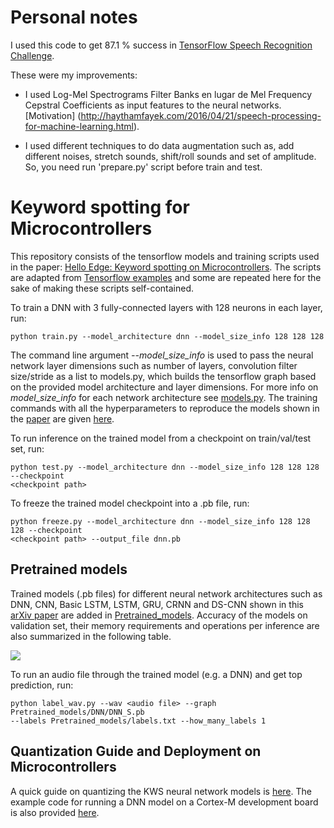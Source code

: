 # Personal notes

I used this code to get 87.1 % success in [TensorFlow Speech Recognition Challenge](https://www.kaggle.com/c/tensorflow-speech-recognition-challenge).

These were my improvements:

* I used Log-Mel Spectrograms Filter Banks en lugar de Mel Frequency Cepstral
Coefficients as input features to the neural networks. [Motivation] (http://haythamfayek.com/2016/04/21/speech-processing-for-machine-learning.html).

* I used different techniques to do data augmentation such as, add different
noises, stretch sounds, shift/roll sounds and set of amplitude. So, you need
run 'prepare.py' script before train and test.

# Keyword spotting for Microcontrollers

This repository consists of the tensorflow models and training scripts used
in the paper:
[Hello Edge: Keyword spotting on Microcontrollers](https://arxiv.org/pdf/1711.07128.pdf).
The scripts are adapted from [Tensorflow examples](https://github.com/tensorflow/tensorflow/tree/master/tensorflow/examples/speech_commands)
and some are repeated here for the sake of making these scripts self-contained.

To train a DNN with 3 fully-connected layers with 128 neurons in each layer, run:

```
python train.py --model_architecture dnn --model_size_info 128 128 128
```
The command line argument *--model_size_info* is used to pass the neural network layer
dimensions such as number of layers, convolution filter size/stride as a list to models.py,
which builds the tensorflow graph based on the provided model architecture
and layer dimensions.
For more info on *model_size_info* for each network architecture see
[models.py](models.py).
The training commands with all the hyperparameters to reproduce the models shown in the
[paper](https://arxiv.org/pdf/1711.07128.pdf) are given [here](train_commands.txt).

To run inference on the trained model from a checkpoint on train/val/test set, run:
```
python test.py --model_architecture dnn --model_size_info 128 128 128 --checkpoint
<checkpoint path>
```

To freeze the trained model checkpoint into a .pb file, run:
```
python freeze.py --model_architecture dnn --model_size_info 128 128 128 --checkpoint
<checkpoint path> --output_file dnn.pb
```

## Pretrained models

Trained models (.pb files) for different neural network architectures such as DNN,
CNN, Basic LSTM, LSTM, GRU, CRNN and DS-CNN shown in
this [arXiv paper](https://arxiv.org/pdf/1711.07128.pdf) are added in
[Pretrained_models](Pretrained_models). Accuracy of the models on validation set,
their memory requirements and operations per inference are also summarized in the
following table.

<img src="https://user-images.githubusercontent.com/34459978/34018008-0451ef9a-e0dd-11e7-9661-59e4fb4a8347.png">

To run an audio file through the trained model (e.g. a DNN) and get top prediction,
run:
```
python label_wav.py --wav <audio file> --graph Pretrained_models/DNN/DNN_S.pb
--labels Pretrained_models/labels.txt --how_many_labels 1
```

## Quantization Guide and Deployment on Microcontrollers

A quick guide on quantizing the KWS neural network models is [here](Deployment/Quant_guide.md).
The example code for running a DNN model on a Cortex-M development board is also provided [here](Deployment).
